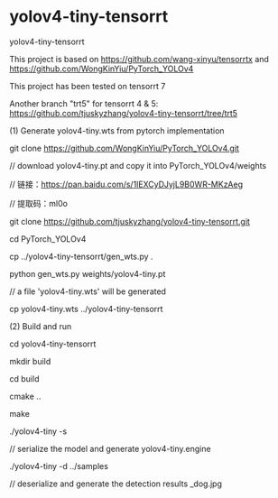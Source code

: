 # yolov4-tiny-tensorrt
yolov4-tiny-tensorrt


This project is based on https://github.com/wang-xinyu/tensorrtx and https://github.com/WongKinYiu/PyTorch_YOLOv4

This project has been tested on tensorrt 7

Another branch "trt5" for tensorrt 4 & 5: https://github.com/tjuskyzhang/yolov4-tiny-tensorrt/tree/trt5


(1) Generate yolov4-tiny.wts from pytorch implementation

git clone https://github.com/WongKinYiu/PyTorch_YOLOv4.git

// download yolov4-tiny.pt and copy it into PyTorch_YOLOv4/weights

// 链接：https://pan.baidu.com/s/1lEXCyDJyjL9B0WR-MKzAeg 

// 提取码：ml0o 

git clone https://github.com/tjuskyzhang/yolov4-tiny-tensorrt.git

cd PyTorch_YOLOv4

cp ../yolov4-tiny-tensorrt/gen_wts.py .

python gen_wts.py weights/yolov4-tiny.pt

// a file 'yolov4-tiny.wts' will be generated

cp yolov4-tiny.wts ../yolov4-tiny-tensorrt

(2) Build and run

cd yolov4-tiny-tensorrt

mkdir build

cd build

cmake ..

make

./yolov4-tiny -s

// serialize the model and generate yolov4-tiny.engine

./yolov4-tiny -d ../samples

// deserialize and generate the detection results _dog.jpg
